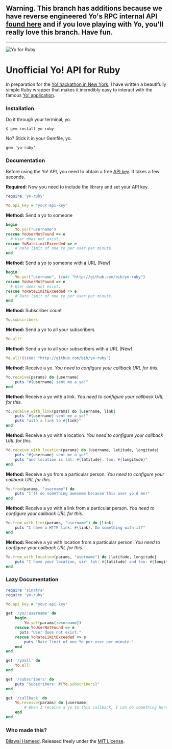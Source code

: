 ## Warning. This branch has additions because we have reverse engineered Yo's RPC internal API [found here](http://newapi.justyo.co) and if you love playing with Yo, you'll really love this branch. Have fun.
------------------

![Yo for Ruby](http://i.imgur.com/N0L8m9P.png)


# Unofficial Yo! API for Ruby

In preparation for the [Yo! hackathon in New York](http://www.eventbrite.com/e/yo-hackathon-nyc-2-letters-2-hours-ready-set-yo-tickets-12145608843?aff=eorg), I have written a beautifully simple Ruby wrapper that makes it incredibly easy to interact with the famous [Yo! application](http://www.justyo.co).


### Installation

Do it through your terminal, yo.

```
$ gem install yo-ruby
```

No? Stick it in your Gemfile, yo.

```
gem 'yo-ruby'
```

### Documentation

Before using the Yo! API, you need to obtain a free [API key](http://dev.justyo.co/). It takes a few seconds.

**Required:** Now you need to include the library and set your API key.

```ruby
require 'yo-ruby'

Yo.api_key = "your-api-key"
```

**Method:** Send a yo to someone

```ruby
begin
	Yo.yo!("username")
rescue YoUserNotFound => e
  # User does not exist.
rescue YoRateLimitExceeded => e
	# Rate limit of one Yo per user per minute.
end
```

**Method:** Send a yo to someone with a URL (New)

```ruby
begin
	Yo.yo!("username", link: "http://github.com/bih/yo-ruby")
rescue YoUserNotFound => e
  # User does not exist.
rescue YoRateLimitExceeded => e
	# Rate limit of one Yo per user per minute.
end
```

**Method:** Subscriber count

```ruby
Yo.subscribers
```

**Method:** Send a yo to all your subscribers

```ruby
Yo.all!
```


**Method:** Send a yo to all your subscribers with a URL (New)

```ruby
Yo.all!(link: "http://github.com/bih/yo-ruby")
```

**Method:** Receive a yo. *You need to configure your callback URL for this.*

```ruby
Yo.receive(params) do |username|
	puts "#{username} sent me a yo!"
end
```

**Method:** Receive a yo with a link. *You need to configure your callback URL for this.*

```ruby
Yo.receive_with_link(params) do |username, link|
	puts "#{username} sent me a yo!"
	puts "with a link to #{link}"
end
```

**Method:** Receive a yo with a location. *You need to configure your callback URL for this.*

```ruby
Yo.receive_with_location(params) do |username, latitude, longitude|
	puts "#{username} sent me a yo!"
	puts "and location is lat: #{latitude}, lon: #{longitude}"
end
```

**Method:** Receive a yo from a particular person. *You need to configure your callback URL for this.*

```ruby
Yo.from(params, "username") do
	puts "I'll do something awesome because this user yo'd me!"
end
```

**Method:** Receive a yo with a link from a particular person. *You need to configure your callback URL for this.*

```ruby
Yo.from_with_link(params, "username") do |link|
	puts "I have a HTTP link: #{link}. Do something with it?"
end
```

**Method:** Receive a yo with location from a particular person. *You need to configure your callback URL for this.*

```ruby
Yo.from_with_location(params, "username") do |latitude, longitude|
	puts "I have your location, sir! lat: #{latitude} and lon: #{longitude}"
end
```

### Lazy Documentation
```ruby
require 'sinatra'
require 'yo-ruby'

Yo.api_key = "your-api-key"

get '/yo/:username' do
	begin
		Yo.yo!(params[:username])
	rescue YoUserNotFound => e
	  puts "User does not exist."
	rescue YoRateLimitExceeded => e
		puts "Rate limit of one Yo per user per minute."
	end
end

get '/yoall' do
	Yo.all!
end

get '/subscribers' do
	puts "Subscribers: #{Yo.subscribers}"
end

get '/callback' do
	Yo.receive(params) do |username|
		# When I receive a yo to this callback, I can do something here.
	end
end
```

### Who made this?
[Bilawal Hameed](http://github.com/bih). Released freely under the [MIT License](http://bih.mit-license.org/).

